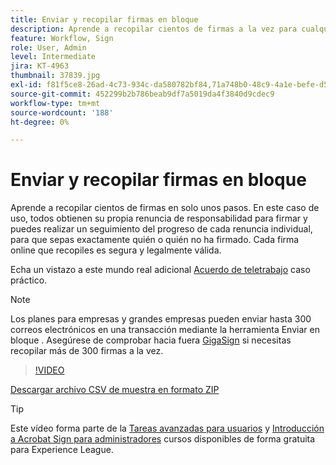 ```yaml
---
title: Enviar y recopilar firmas en bloque
description: Aprende a recopilar cientos de firmas a la vez para cualquier documento en solo unos pasos
feature: Workflow, Sign
role: User, Admin
level: Intermediate
jira: KT-4963
thumbnail: 37839.jpg
exl-id: f81f5ce8-26ad-4c73-934c-da580782bf84,71a748b0-48c9-4a1e-befe-d5f311d6c05e
source-git-commit: 452299b2b786beab9df7a5019da4f3840d9cdec9
workflow-type: tm+mt
source-wordcount: '188'
ht-degree: 0%

---
```


# Enviar y recopilar firmas en bloque

Aprende a recopilar cientos de firmas en solo unos pasos. En este caso de uso, todos obtienen su propia renuncia de responsabilidad para firmar y puedes realizar un seguimiento del progreso de cada renuncia individual, para que sepas exactamente quién o quién no ha firmado. Cada firma online que recopiles es segura y legalmente válida.

Echa un vistazo a este mundo real adicional [Acuerdo de teletrabajo](https://experienceleague.adobe.com/docs/document-cloud-learn/sign-learning-hub/expand/recipes/gov/usecasegovtelework.html?lang=en) caso práctico.

>[!NOTE]
>
>Los planes para empresas y grandes empresas pueden enviar hasta 300 correos electrónicos en una transacción mediante la herramienta Enviar en bloque . Asegúrese de comprobar hacia fuera [GigaSign](https://experienceleague.adobe.com/docs/document-cloud-learn/sign-learning-hub/develop/custom/gigasign.html?lang=en) si necesitas recopilar más de 300 firmas a la vez.

>[!VIDEO](https://video.tv.adobe.com/v/33655?quality=12&learn=on&hidetitle=true)

[Descargar archivo CSV de muestra en formato ZIP](../assets/megasign_merge_sample.zip)

>[!TIP]
>
>Este vídeo forma parte de la [Tareas avanzadas para usuarios](https://experienceleague.adobe.com/?recommended=Sign-U-1-2020.3) y [Introducción a Acrobat Sign para administradores](https://experienceleague.adobe.com/?recommended=Sign-A-1-2020.2) cursos disponibles de forma gratuita para Experience League.
